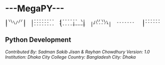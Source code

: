 <h1>---MegaPY---</h1>

<pre style="line-height: 2px">
|\    /|  |--------  /------ \      /\               |------\   \     / <br>
| \  / |  |          |        |    /  \              |       |   \   /  <br>
|  \/  |  |------    |    _____   /    \   -------   |------/     \ /   <br>
|      |  |          |    |   |  |------|            |             |    <br>
|      |  |--------  \--------|  |      |            |             |    <br><br><br>
</pre>


<h2>Python Development</h2>

<address>
Contributed By: Sadman Sakib Jisan & Rayhan Chowdhury
Version: 1.0
Institution: Dhaka City College
Country: Bangladesh
City: Dhaka
</address>
